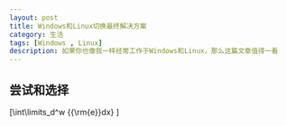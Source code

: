 ```yaml
---
layout: post
title: Windows和Linux切换最终解决方案
category: 生活
tags: [Windows , Linux]
description: 如果你也像我一样经常工作于Windows和Linux，那么这篇文章值得一看
---
```


## 尝试和选择

\[\int\limits_d^w {{\rm{e}}dx} \]